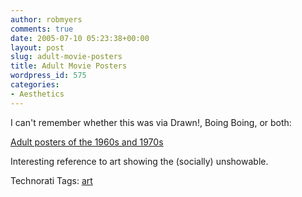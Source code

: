 ```yaml
---
author: robmyers
comments: true
date: 2005-07-10 05:23:38+00:00
layout: post
slug: adult-movie-posters
title: Adult Movie Posters
wordpress_id: 575
categories:
- Aesthetics
---
```


  
I can't remember whether this was via Drawn!, Boing Boing, or both:  


  
[Adult posters of the 1960s and 1970s](http://www.xratedcollection.com/adult-movie-posters-collection.htm)  


  
Interesting reference to art showing the (socially) unshowable.  


  


Technorati Tags: [art](http://technorati.com/tag/art)

  


